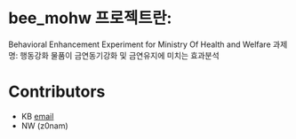 # bee_mohw 프로젝트란:

Behavioral Enhancement Experiment for Ministry Of Health and Welfare
과제명: 행동강화 물품이 금연동기강화 및 금연유지에 미치는 효과분석

# Contributors

* KB [email](mailto:moonx190@umn.edu)
* NW (z0nam)
